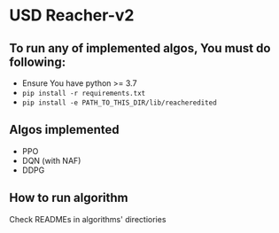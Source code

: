 # USD Reacher-v2 

## To run any of implemented algos, You must do following:
* Ensure You have python >= 3.7
* `pip install -r requirements.txt`
* `pip install -e PATH_TO_THIS_DIR/lib/reacheredited`

## Algos implemented
* PPO
* DQN (with NAF)
* DDPG

## How to run algorithm
Check READMEs in algorithms' directiories